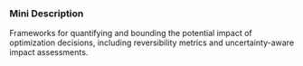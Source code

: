 ### Mini Description

Frameworks for quantifying and bounding the potential impact of optimization decisions, including reversibility metrics and uncertainty-aware impact assessments.
